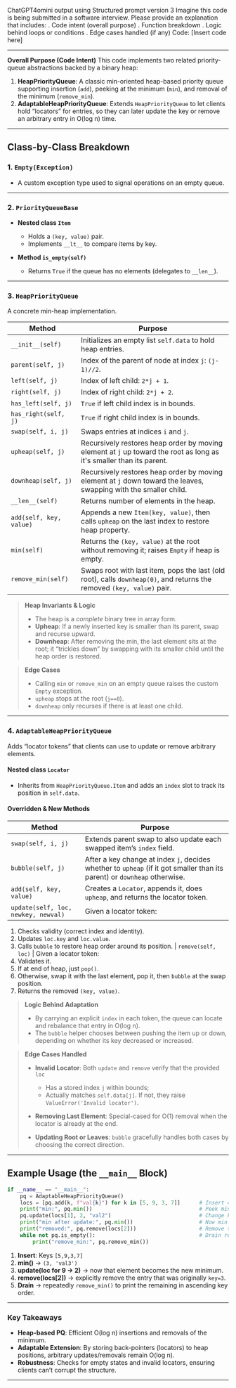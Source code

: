 ChatGPT4omini output using Structured prompt version 3
Imagine this code is being submitted in a software interview.
  Please provide an explanation that includes:
    . Code intent (overall purpose)
    . Function breakdown
    . Logic behind loops or conditions
    . Edge cases handled (if any)
Code:
[Insert code here]

-----------------------------------------------------------------------------------------------------
**Overall Purpose (Code Intent)**
This code implements two related priority-queue abstractions backed by a binary heap:

1. **HeapPriorityQueue**: A classic min-oriented heap-based priority queue supporting insertion (`add`), peeking at the minimum (`min`), and removal of the minimum (`remove_min`).
2. **AdaptableHeapPriorityQueue**: Extends `HeapPriorityQueue` to let clients hold “locators” for entries, so they can later update the key or remove an arbitrary entry in O(log n) time.

---

## Class-by-Class Breakdown

### 1. `Empty(Exception)`

* A custom exception type used to signal operations on an empty queue.

---

### 2. `PriorityQueueBase`

* **Nested class `Item`**

  * Holds a `(key, value)` pair.
  * Implements `__lt__` to compare items by key.
* **Method `is_empty(self)`**

  * Returns `True` if the queue has no elements (delegates to `__len__`).

---

### 3. `HeapPriorityQueue`

A concrete min-heap implementation.

| Method                  | Purpose                                                                                                                |
| ----------------------- | ---------------------------------------------------------------------------------------------------------------------- |
| `__init__(self)`        | Initializes an empty list `self.data` to hold heap entries.                                                            |
| `parent(self, j)`       | Index of the parent of node at index `j`: `(j-1)//2`.                                                                  |
| `left(self, j)`         | Index of left child: `2*j + 1`.                                                                                        |
| `right(self, j)`        | Index of right child: `2*j + 2`.                                                                                       |
| `has_left(self, j)`     | `True` if left child index is in bounds.                                                                               |
| `has_right(self, j)`    | `True` if right child index is in bounds.                                                                              |
| `swap(self, i, j)`      | Swaps entries at indices `i` and `j`.                                                                                  |
| `upheap(self, j)`       | Recursively restores heap order by moving element at `j` up toward the root as long as it's smaller than its parent.   |
| `downheap(self, j)`     | Recursively restores heap order by moving element at `j` down toward the leaves, swapping with the smaller child.      |
| `__len__(self)`         | Returns number of elements in the heap.                                                                                |
| `add(self, key, value)` | Appends a new `Item(key, value)`, then calls `upheap` on the last index to restore heap property.                      |
| `min(self)`             | Returns the `(key, value)` at the root without removing it; raises `Empty` if heap is empty.                           |
| `remove_min(self)`      | Swaps root with last item, pops the last (old root), calls `downheap(0)`, and returns the removed `(key, value)` pair. |

> **Heap Invariants & Logic**
>
> * The heap is a *complete* binary tree in array form.
> * **Upheap**: If a newly inserted key is smaller than its parent, swap and recurse upward.
> * **Downheap**: After removing the min, the last element sits at the root; it “trickles down” by swapping with its smaller child until the heap order is restored.

> **Edge Cases**
>
> * Calling `min` or `remove_min` on an empty queue raises the custom `Empty` exception.
> * `upheap` stops at the root (`j==0`).
> * `downheap` only recurses if there is at least one child.

---

### 4. `AdaptableHeapPriorityQueue`

Adds “locator tokens” that clients can use to update or remove arbitrary elements.

#### Nested class `Locator`

* Inherits from `HeapPriorityQueue.Item` and adds an `index` slot to track its position in `self.data`.

#### Overridden & New Methods

| Method                              | Purpose                                                                                                                   |
| ----------------------------------- | ------------------------------------------------------------------------------------------------------------------------- |
| `swap(self, i, j)`                  | Extends parent swap to also update each swapped item’s `index` field.                                                     |
| `bubble(self, j)`                   | After a key change at index `j`, decides whether to `upheap` (if it got smaller than its parent) or `downheap` otherwise. |
| `add(self, key, value)`             | Creates a `Locator`, appends it, does `upheap`, and returns the locator token.                                            |
| `update(self, loc, newkey, newval)` | Given a locator token:                                                                                                    |

1. Checks validity (correct index and identity).
2. Updates `loc.key` and `loc.value`.
3. Calls `bubble` to restore heap order around its position.
   \| `remove(self, loc)`                    | Given a locator token:
4. Validates it.
5. If at end of heap, just `pop()`.
6. Otherwise, swap it with the last element, pop it, then `bubble` at the swap position.
7. Returns the removed `(key, value)`.

> **Logic Behind Adaptation**
>
> * By carrying an explicit `index` in each token, the queue can locate and rebalance that entry in O(log n).
> * The `bubble` helper chooses between pushing the item up or down, depending on whether its key decreased or increased.

> **Edge Cases Handled**
>
> * **Invalid Locator**: Both `update` and `remove` verify that the provided `loc`
>
>   * Has a stored index `j` within bounds;
>   * Actually matches `self.data[j]`.
>     If not, they raise `ValueError('Invalid locator')`.
> * **Removing Last Element**: Special-cased for O(1) removal when the locator is already at the end.
> * **Updating Root or Leaves**: `bubble` gracefully handles both cases by choosing the correct direction.

---

## Example Usage (the `__main__` Block)

```python
if __name__ == "__main__":
    pq = AdaptableHeapPriorityQueue()
    locs = [pq.add(k, f"val{k}") for k in [5, 9, 3, 7]]      # Insert 4 items
    print("min:", pq.min())                                  # Peek min → (3, 'val3')
    pq.update(locs[1], 2, "val2")                            # Change key 9→2
    print("min after update:", pq.min())                     # Now min is (2,'val2')
    print("removed:", pq.remove(locs[2]))                    # Remove the original key-3 entry
    while not pq.is_empty():                                 # Drain remaining items in order
        print("remove_min:", pq.remove_min())
```

1. **Insert**: Keys `[5,9,3,7]`
2. **min()** → `(3, 'val3')`
3. **update(loc for 9 → 2)** → now that element becomes the new minimum.
4. **remove(locs\[2])** → explicitly remove the entry that was originally `key=3`.
5. **Drain** → repeatedly `remove_min()` to print the remaining in ascending key order.

---

### Key Takeaways

* **Heap-based PQ**: Efficient O(log n) insertions and removals of the minimum.
* **Adaptable Extension**: By storing back-pointers (locators) to heap positions, arbitrary updates/removals remain O(log n).
* **Robustness**: Checks for empty states and invalid locators, ensuring clients can’t corrupt the structure.

-----------------------------------------------------------------------------------------------------
